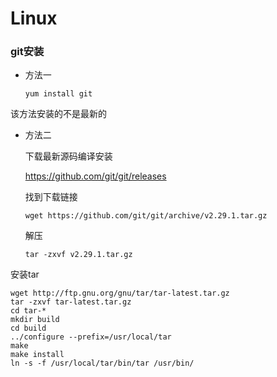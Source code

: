 # Linux

### git安装

- 方法一

  ```
  yum install git
  ```

该方法安装的不是最新的

- 方法二

  下载最新源码编译安装

  https://github.com/git/git/releases

  找到下载链接

  ```
  wget https://github.com/git/git/archive/v2.29.1.tar.gz
  ```

  解压

  ```
  tar -zxvf v2.29.1.tar.gz
  ```

  





安装tar

```
wget http://ftp.gnu.org/gnu/tar/tar-latest.tar.gz
tar -zxvf tar-latest.tar.gz
cd tar-*
mkdir build
cd build
../configure --prefix=/usr/local/tar
make
make install
ln -s -f /usr/local/tar/bin/tar /usr/bin/
```

